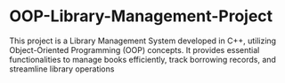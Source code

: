 # OOP-Library-Management-Project
This project is a Library Management System developed in C++, utilizing Object-Oriented Programming (OOP) concepts. It provides essential functionalities to manage books efficiently, track borrowing records, and streamline library operations 
